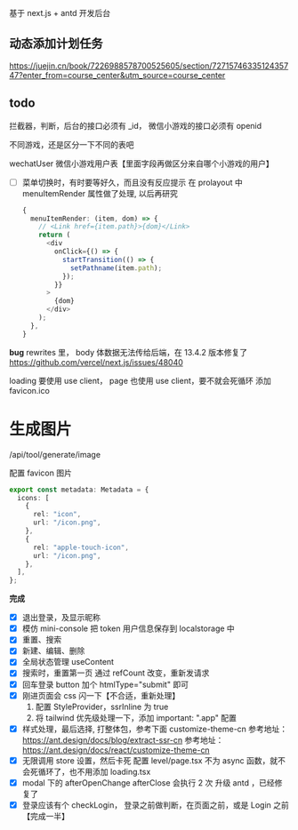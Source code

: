 基于 next.js + antd 开发后台


## 动态添加计划任务
https://juejin.cn/book/7226988578700525605/section/7271574633512435747?enter_from=course_center&utm_source=course_center

## todo

拦截器，判断，后台的接口必须有 _id， 微信小游戏的接口必须有 openid


不同游戏，还是区分一下不同的表吧

wechatUser 微信小游戏用户表【里面字段再做区分来自哪个小游戏的用户】

- [ ] 菜单切换时，有时要等好久，而且没有反应提示
      在 prolayout 中 menuItemRender 属性做了处理, 以后再研究
  ```ts
  {
    menuItemRender: (item, dom) => {
      // <Link href={item.path}>{dom}</Link>
      return (
        <div
          onClick={() => {
            startTransition(() => {
              setPathname(item.path);
            });
          }}
        >
          {dom}
        </div>
      );
    },
  }
  ```

**bug**
rewrites 里， body 体数据无法传给后端，在 13.4.2 版本修复了
https://github.com/vercel/next.js/issues/48040



loading 要使用 use client， page 也使用 use client，要不就会死循环
添加 favicon.ico

# 生成图片

/api/tool/generate/image

配置 favicon 图片

```ts
export const metadata: Metadata = {
  icons: [
    {
      rel: "icon",
      url: "/icon.png",
    },
    {
      rel: "apple-touch-icon",
      url: "/icon.png",
    },
  ],
};
```

**完成**

- [x] 退出登录，及显示昵称
- [x] 模仿 mini-console 把 token 用户信息保存到 localstorage 中
- [x] 重置、搜索
- [x] 新建、编辑、删除
- [x] 全局状态管理 useContent
- [x] 搜索时，重置第一页
      通过 refCount 改变，重新发请求
- [x] 回车登录
      button 加个 htmlType="submit" 即可
- [x] 刚进页面会 css 闪一下【不合适，重新处理】
  1. 配置 StyleProvider，ssrInline 为 true
  1. 将 tailwind 优先级处理一下，添加 important: ".app" 配置
- [x] 样式处理，最后选择, 打整体包，参考下面 customize-theme-cn
      参考地址：https://ant.design/docs/blog/extract-ssr-cn
      参考地址：https://ant.design/docs/react/customize-theme-cn
- [x] 无限调用 store 设置，然后卡死
      配置 level/page.tsx 不为 async 函数，就不会死循环了，也不用添加 loading.tsx
- [x] modal 下的 afterOpenChange afterClose 会执行 2 次
      升级 antd ，已经修复了
- [x] 登录应该有个 checkLogin， 登录之前做判断，在页面之前，或是 Login 之前【完成一半】
